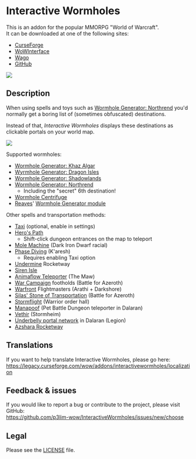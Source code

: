 # Interactive Wormholes

This is an addon for the popular MMORPG "World of Warcraft".  
It can be downloaded at one of the following sites:

- [CurseForge](https://www.curseforge.com/wow/addons/interactivewormholes)
- [WoWInterface](https://wowinterface.com/downloads/info24119)
- [Wago](https://addons.wago.io/addons/interactivewormholes)
- [GitHub](https://github.com/p3lim-wow/InteractiveWormholes/releases)

[![](https://shields.io/badge/github_sponsors-support_development-red?logo=github&style=for-the-badge)](https://github.com/sponsors/p3lim)

## Description

When using spells and toys such as [Wormhole Generator: Northrend](https://wowhead.com/item=48933) you'd normally get a boring list of (sometimes obfuscated) destinations.

Instead of that, *Interactive Wormholes* displays these destinations as clickable portals on your world map.

![](https://i.imgur.com/olsCLvK.png)

Supported wormholes:

- [Wormhole Generator: Khaz Algar](https://www.wowhead.com/item=221966)
- [Wyrmhole Generator: Dragon Isles](https://www.wowhead.com/item=198156)
- [Wormhole Generator: Shadowlands](https://www.wowhead.com/item=172924)
- [Wormhole Generator: Northrend](https://www.wowhead.com/item=48933)
	- Including the "secret" 6th destination!
- [Wormhole Centrifuge](https://www.wowhead.com/item=112059)
- [Reaves](https://www.wowhead.com/item=132523)' [Wormhole Generator module](https://www.wowhead.com/item=132524)

Other spells and transportation methods:

- [Taxi](https://warcraft.wiki.gg/wiki/Flight_path) (optional, enable in settings)
- [Hero's Path](https://www.wowhead.com/spells/uncategorized/name:path+of?filter=28;3;10)
	- Shift-click dungeon entrances on the map to teleport
- [Mole Machine](http://www.wowhead.com/spell=265225) (Dark Iron Dwarf racial)
- [Phase Diving](https://www.wowhead.com/guide/the-war-within/phase-diving-unlock-rewards) (K'aresh)
    - Requires enabling Taxi option
- [Undermine](https://www.wowhead.com/guide/the-war-within/patch-11-1-undermine-zone-guide) Rocketway
- [Siren Isle](https://www.wowhead.com/zone=10416)
- [Animaflow Teleporter](https://www.wowhead.com/npc=172925) (The Maw)
- [War Campaign](https://warcraft.wiki.gg/wiki/War_Campaign) footholds (Battle for Azeroth)
- [Warfront](https://www.wowhead.com/guide/warfronts-in-battle-for-azeroth-5982) Flightmasters (Arathi + Darkshore)
- [Silas' Stone of Transportation](https://www.wowhead.com/item=156632) (Battle for Azeroth)
- [Stormflight](https://www.wowhead.com/npc=96679) (Warrior order hall)
- [Manapoof](https://www.wowhead.com/npc=121602) (Pet Battle Dungeon teleporter in Dalaran)
- [Vethir](https://www.wowhead.com/npc=108685) (Stormheim)
- [Underbelly portal network](https://www.wowhead.com/item=138028) in Dalaran (Legion)
- [Azshara Rocketway](https://www.wowhead.com/npc=43217)

## Translations

If you want to help translate Interactive Wormholes, please go here:  
<https://legacy.curseforge.com/wow/addons/interactivewormholes/localization>

## Feedback & issues

If you would like to report a bug or contribute to the project, please visit GitHub:  
<https://github.com/p3lim-wow/InteractiveWormholes/issues/new/choose>

## Legal

Please see the [LICENSE](https://github.com/p3lim-wow/InteractiveWormholes/blob/master/LICENSE.txt) file.
